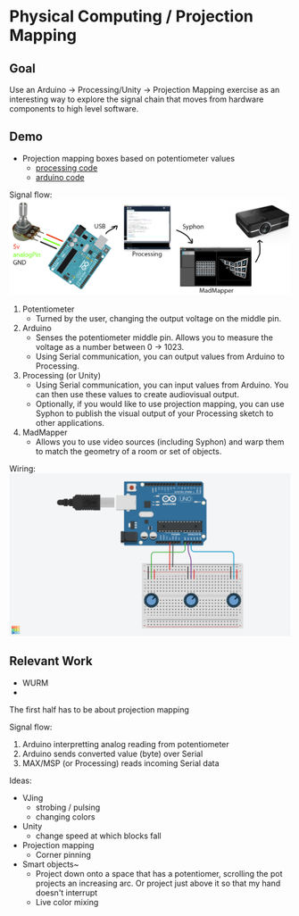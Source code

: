 # Physical Computing / Projection Mapping

## Goal

Use an Arduino -> Processing/Unity -> Projection Mapping exercise as an interesting way to explore the signal chain that moves from hardware components to high level software.

## Demo

+ Projection mapping boxes based on potentiometer values
	+ [processing code](processing/colorbox_3x)
	+ [arduino code](arduino/potentiometer3x)

Signal flow:
![signal flow w syphon](flow_syphon.png)

1. Potentiometer
	+ Turned by the user, changing the output voltage on the middle pin.
2. Arduino
	+ Senses the potentiometer middle pin. Allows you to measure the voltage as a number between 0 -> 1023.
	+ Using Serial communication, you can output values from Arduino to Processing.
3. Processing (or Unity)
	+ Using Serial communication, you can input values from Arduino. You can then use these values to create audiovisual output.
	+ Optionally, if you would like to use projection mapping, you can use Syphon to publish the visual output of your Processing sketch to other applications.
4. MadMapper
	+ Allows you to use video sources (including Syphon) and warp them to match the geometry of a room or set of objects.

Wiring:
![wiring guide](tinkercad1.png)

## Relevant Work

+ WURM
+ 

The first half has to be about projection mapping

Signal flow:
1. Arduino interpretting analog reading from potentiometer
2. Arduino sends converted value (byte) over Serial
3. MAX/MSP (or Processing) reads incoming Serial data

Ideas:
+ VJing
	+ strobing / pulsing
	+ changing colors
+ Unity
	+ change speed at which blocks fall
+ Projection mapping
	+ Corner pinning
+ Smart objects~
	+ Project down onto a space that has a potentiomer, scrolling the pot projects an increasing arc. Or project just above it so that my hand doesn't interrupt
	+ Live color mixing